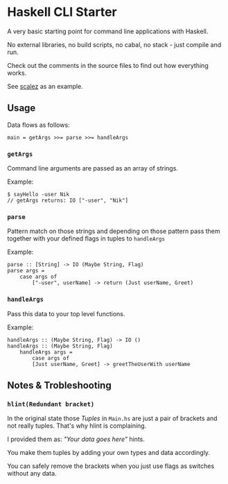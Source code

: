 # Haskell CLI Starter

A very basic starting point for command line applications with Haskell.

No external libraries, no build scripts, no cabal, no stack - just compile and run.

Check out the comments in the source files to find out how everything works.

See [scalez](https://github.com/nkleemann/scalez) as an example.

## Usage

Data flows as follows: 

```
main = getArgs >>= parse >>= handleArgs
```

### `getArgs`

Command line arguments are passed as an array of strings.

Example:
```
$ sayHello -user Nik
// getArgs returns: IO ["-user", "Nik"]
```

### `parse`

Pattern match on those strings and depending on those pattern pass
them together with your defined flags in tuples to `handleArgs`

Example:
```
parse :: [String] -> IO (Maybe String, Flag)
parse args =
    case args of
        ["-user", userName] -> return (Just userName, Greet)
```

### `handleArgs`

Pass this data to your top level functions.

Example:

```
handleArgs :: (Maybe String, Flag) -> IO ()
handleArgs :: (Maybe String, Flag)
    handleArgs args =
        case args of
        [Just userName, Greet] -> greetTheUserWith userName
```

## Notes & Trobleshooting

### `hlint(Redundant bracket)`

In the original state those *Tuples* in `Main.hs` are just a pair
of brackets and not really tuples. That's why hlint is complaining.

I provided them as: *"Your data goes here"* hints.

You make them tuples by adding your
own types and data accordingly.

You can safely remove the brackets when you just use flags as switches
without any data.